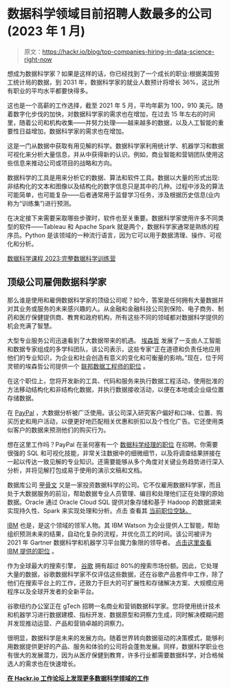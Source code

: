 # 数据科学领域目前招聘人数最多的公司(2023 年 1 月)

> 原文：<https://hackr.io/blog/top-companies-hiring-in-data-science-right-now>

想成为数据科学家？如果是这样的话，你已经找到了一个成长的职业:根据美国劳工统计局[](https://www.bls.gov/ooh/math/data-scientists.htm#:~:text=Employment%20of%20data%20scientists%20is,on%20average%2C%20over%20the%20decade.)的数据，到 2031 年，数据科学家的就业人数预计将增长 36%，这比所有职业的平均水平都要快得多。

这也是一个高薪的工作选择，截至 2021 年 5 月，平均年薪为 100，910 美元。随着数字化步伐的加快，对数据科学家的需求也在增加，在过去 15 年左右的时间里，随着公司和机构收集——并努力处理——越来越多的数据，以及人工智能的重要性日益增加，数据科学家的需求也在增加。

这是一门从数据中获取有用见解的科学。数据科学家利用统计学、机器学习和数据可视化来分析大量信息，并从中获得新的认识。例如，商业智能和营销团队使用这些信息来推动公司或项目的战略和方向。

数据科学的工具是用来分析它的数据、算法和软件工具。数据以大量的形式出现:非结构化的文本和图像以及结构化的数字信息只是其中的几种。过程中涉及的算法可能简单，也可能复杂——后者通常用于监督学习任务，涉及根据历史信息(业内称为“训练集”)进行预测。

在决定接下来需要采取哪些步骤时，软件也至关重要。数据科学家使用许多不同类型的软件——Tableau 和 Apache Spark 就是两个，数据科学家通常是熟练的程序员。Python 是该领域的一种流行语言，因为它可以用于数据清理、操作、可视化和分析。

[数据科学课程 2023:完整数据科学训练营](https://click.linksynergy.com/deeplink?id=jU79Zysihs4&mid=39197&murl=https%3A%2F%2Fwww.udemy.com%2Fcourse%2Fthe-data-science-course-complete-data-science-bootcamp%2F)

## **顶级公司雇佣数据科学家**

那么谁是使用和雇佣数据科学家的顶级公司呢？如今，答案是任何拥有大量数据并对其业务或服务的未来感兴趣的人。从金融和金融科技公司到保险、电子商务、制药和医疗保健提供商、教育和政府机构，所有这些不同的领域都对数据科学提供的机会充满了智慧。

大型专业服务公司迅速看到了大数据带来的机遇。 [埃森哲](https://jobs.hackr.io/company/accenture-3/?source=article) 发展了一支由人工智能和数据专家组成的多学科团队，该公司表示，这些专家“正在道德和负责任地应用他们的专业知识，为企业和社会创造有意义的变化和可衡量的影响。”现在，位于阿灵顿的埃森哲公司提供一个 [联邦数据工程师的职位](https://jobs.hackr.io/job/federal-data-engineer-at-accenture-3?source=article) 。

在这个职位上，您将开发新的工具、代码和服务来执行数据工程活动，使用批准的方法移动结构化和非结构化数据，并执行数据接收活动，以便在本地或企业级位置存储数据。

在 [PayPal](https://jobs.hackr.io/company/paypal-1?source=article) ，大数据分析被广泛使用。该公司深入研究客户偏好和口味、位置、购买历史和用户活动，以便更好地匹配相关优惠和折扣以及个性化广告。它还使用类似客户的数据来预测他们的购买行为。

想在这里工作吗？PayPal 在圣何塞有一个 [数据科学经理的职位](https://jobs.hackr.io/job/data-science-manager-1-at-paypal-1?source=article) 在招聘。你需要很强的 SQL 和可视化技能，非常关注数据中的细微细节，以及将调查结果拼接在一起以传达一致见解的专业知识。还需要能够从多个角度对关键业务趋势进行深入分析，并将见解打包成易于使用的演示文稿和文档。

数据库公司 [甲骨文](https://jobs.hackr.io/company/oracle-2?source=article) 又是一家投资数据科学的公司。它不仅雇用数据科学家，而且处于大数据服务的前沿，帮助数据专业人员管理、编目和处理他们正在处理的原始数据。Oracle 通过 Oracle Cloud SQL 提供对象存储和基于 Hadoop 的数据湖来实现持久性、Spark 来实现处理和分析。点击 查看其 [当前职位空缺。](https://jobs.hackr.io/company/oracle-2?source=article)

[IBM](https://jobs.hackr.io/company/ibm-1/jobs?source=article) 也是，是这个领域的领军人物。其 IBM Watson 为企业提供人工智能，帮助组织预测未来的结果，自动化复杂的流程，并优化员工的时间。该公司被评为 2021 年 Gartner 数据科学和机器学习平台魔力象限的领导者。 [点击这里查看 IBM 提供的职位](https://jobs.hackr.io/company/ibm-1/jobs?source=article) 。

作为全球最大的搜索引擎， [谷歌](https://jobs.hackr.io/company/google-3/jobs?source=article) 拥有超过 80%的搜索市场份额。因此，它处理大量的数据，谷歌数据科学家不仅评估这些数据，还在谷歌产品套件中工作，除了他们在搜索平台上的工作，还致力于巨大的可扩展性和存储解决方案、大规模应用程序以及全球开发者的全新平台。

谷歌纽约办公室正在 gTech 招聘一名商业和营销数据科学家[](https://jobs.hackr.io/job/business-and-marketing-data-scientist-gtech-at-google-3?source=article)。您将使用统计技术和机器学习进行数据建模、指标开发、数据原型和洞察力生成，同时解决模糊问题并发现推动运营、产品和营销卓越的洞察力。

很明显，数据科学是未来的发展方向。随着世界转向数据驱动的决策模式，能够利用数据提供更好的产品、服务和体验的公司将会蓬勃发展。同样，数据科学职业也有很大的发展潜力，因为从医疗保健到教育，许多行业都需要数据科学，对合格候选人的需求也在快速增长。

[**在 Hackr.io 工作论坛上发现更多数据科学领域的工作**](https://jobs.hackr.io/?source=article)